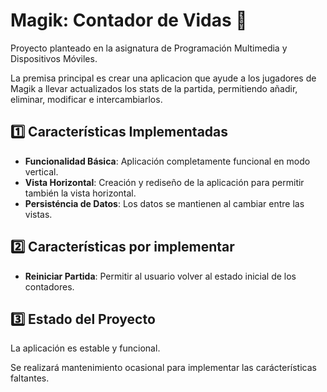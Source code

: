 # Magik: Contador de Vidas 🔮

Proyecto planteado en la asignatura de Programación Multimedia y Dispositivos Móviles.

La premisa principal es crear una aplicacion que ayude a los jugadores de Magik a llevar actualizados los stats de la partida, permitiendo añadir, eliminar, modificar e intercambiarlos.

## 1️⃣ Características Implementadas

- **Funcionalidad Básica**: Aplicación completamente funcional en modo vertical.
- **Vista Horizontal**: Creación y rediseño de la aplicación para permitir también la vista horizontal.
- **Persisténcia de Datos**: Los datos se mantienen al cambiar entre las vistas.

## 2️⃣ Características por implementar

- **Reiniciar Partida**: Permitir al usuario volver al estado inicial de los contadores.

## 3️⃣ Estado del Proyecto

La aplicación es estable y funcional.

Se realizará mantenimiento ocasional para implementar las carácterísticas faltantes.
